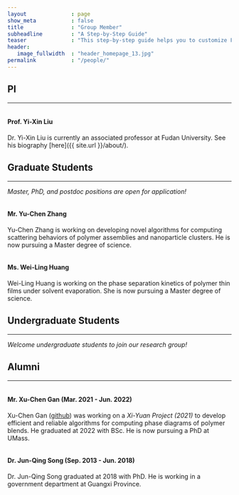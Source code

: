 ```yaml
---
layout              : page
show_meta           : false
title               : "Group Member"
subheadline         : "A Step-by-Step Guide"
teaser              : "This step-by-step guide helps you to customize Feeling Responsive to your needs."
header:
   image_fullwidth  : "header_homepage_13.jpg"
permalink           : "/people/"
---
```


## PI
-----

<img src="{{ site.urlimg }}avatar.jpg" alt="">

#### Prof. Yi-Xin Liu
Dr. Yi-Xin Liu is currently an associated professor at Fudan University. See his biography [here]({{ site.url }}/about/).

## Graduate Students
-----

*Master, PhD, and postdoc positions are open for application!*

<figure class="third">
    <img src="{{ site.url }}/images/avatar.jpg" alt="">
</figure>

#### Mr. Yu-Chen Zhang
Yu-Chen Zhang is working on developing novel algorithms for computing scattering behaviors of polymer assemblies and nanoparticle clusters. He is now pursuing a Master degree of science.

<figure class="third">
    <img src="{{ site.url }}/images/avatar.jpg" alt="">
</figure>

#### Ms. Wei-Ling Huang
Wei-Ling Huang is working on the phase separation kinetics of polymer thin films under solvent evaporation. She is now pursuing a Master degree of science.

## Undergraduate Students
-----

*Welcome undergraduate students to join our research group!*

## Alumni
-----

<figure class="third">
    <img src="{{ site.url }}/images/avatar.jpg" alt="">
</figure>

#### Mr. Xu-Chen Gan (Mar. 2021 - Jun. 2022)
Xu-Chen Gan ([github](https://github.com/vvmbvy)) was working on a *Xi-Yuan Project (2021)* to develop efficient and reliable algorithms for computing phase diagrams of polymer blends. He graduated at 2022 with BSc. He is now pursuing a PhD at UMass.

<figure class="third">
    <img src="{{ site.url }}/images/avatar.jpg" alt="">
</figure>

#### Dr. Jun-Qing Song (Sep. 2013 - Jun. 2018)
Dr. Jun-Qing Song graduated at 2018 with PhD. He is working in a government department at Guangxi Province.
